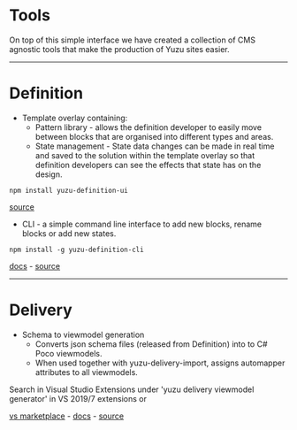 # Tools

On top of this simple interface we have created a collection of CMS agnostic tools that make the production of Yuzu sites easier. 

---

# Definition

- Template overlay containing:
    - Pattern library - allows the definition developer to easily move between blocks that are organised into different types and areas.  
    - State management - State data changes can be made in real time and saved to the solution within the template overlay so that definition developers can see the effects that state has on the design.

```
npm install yuzu-definition-ui
```
<!-- [docs]() -  -->
[source](https://github.com/balanced-dev/yuzu-definition-api)

- CLI - a simple command line interface to add new blocks, rename blocks or add new states.  

```
npm install -g yuzu-definition-cli
```
[docs](definition/cli) - 
[source](https://github.com/balanced-dev/yuzu-definition-cli)

---

# Delivery

- Schema to viewmodel generation 
    - Converts json schema files (released from Definition) into to C# Poco viewmodels. 
    - When used together with yuzu-delivery-import, assigns automapper attributes to all viewmodels.

Search in Visual Studio Extensions under 'yuzu delivery viewmodel generator' in VS 2019/7 extensions or 

[vs marketplace](https://marketplace.visualstudio.com/items?itemName=BalancedDev.yuzudeliveryviewmodelgenerator) - [docs]() - 
[source](https://github.com/balanced-dev/yuzudelivery.viewmodelgenerator)
